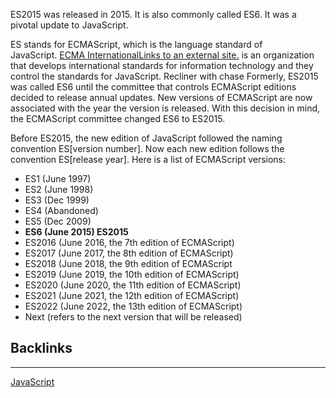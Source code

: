 
ES2015 was released in 2015. It is also commonly called ES6. It was a pivotal update to JavaScript.

ES stands for ECMAScript, which is the language standard of JavaScript. [ECMA InternationalLinks to an external site.](https://www.ecma-international.org/) is an organization that develops international standards for information technology and they control the standards for JavaScript.
Recliner with chase
Formerly, ES2015 was called ES6 until the committee that controls ECMAScript editions decided to release annual updates. New versions of ECMAScript are now associated with the year the version is released. With this decision in mind, the ECMAScript committee changed ES6 to ES2015.

Before ES2015, the new edition of JavaScript followed the naming convention ES[version number]. Now each new edition follows the convention ES[release year]. Here is a list of ECMAScript versions:

- ES1 (June 1997)
- ES2 (June 1998)
- ES3 (Dec 1999)
- ES4 (Abandoned)
- ES5 (Dec 2009)
- **ES6 (June 2015) ES2015**
- ES2016 (June 2016, the 7th edition of ECMAScript)
- ES2017 (June 2017, the 8th edition of ECMAScript)
- ES2018 (June 2018, the 9th edition of ECMAScript
- ES2019 (June 2019, the 10th edition of ECMAScript)
- ES2020 (June 2020, the 11th edition of ECMAScript)
- ES2021 (June 2021, the 12th edition of ECMAScript)
- ES2022 (June 2022, the 13th edition of ECMAScript)
- Next (refers to the next version that will be released)




## Backlinks
----
[JavaScript](JavaScript.md)